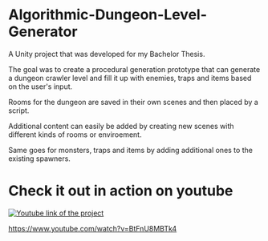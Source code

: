 # Algorithmic-Dungeon-Level-Generator

A Unity project that was developed for my Bachelor Thesis.

The goal was to create a procedural generation prototype that can generate a dungeon crawler level and fill it up with enemies, traps and items based on the user's input.

Rooms for the dungeon are saved in their own scenes and then placed by a script.

Additional content can easily be added by creating new scenes with different kinds of rooms or enviroement.

Same goes for monsters, traps and items by adding additional ones to the existing spawners. 

# Check it out in action on youtube

[![Youtube link of the project](https://img.youtube.com/vi/BtFnU8MBTk4/0.jpg)](https://www.youtube.com/watch?v=BtFnU8MBTk4)

https://www.youtube.com/watch?v=BtFnU8MBTk4
